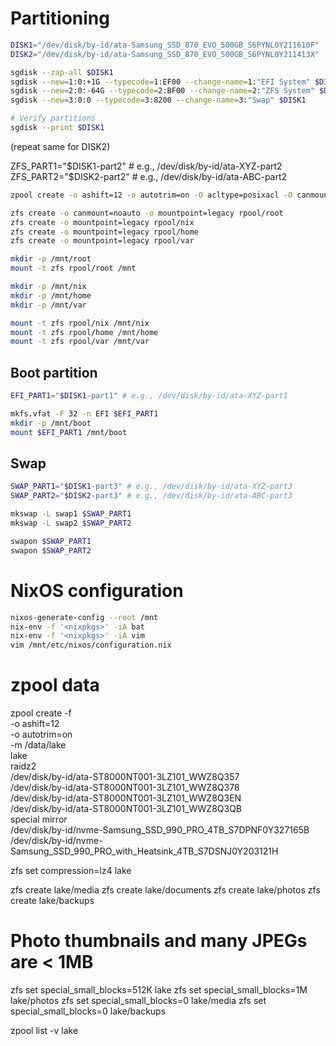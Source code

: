 # Partitioning

```bash
DISK1="/dev/disk/by-id/ata-Samsung_SSD_870_EVO_500GB_S6PYNL0Y211610F"
DISK2="/dev/disk/by-id/ata-Samsung_SSD_870_EVO_500GB_S6PYNL0Y211413X"
```

```bash
sgdisk --zap-all $DISK1
sgdisk --new=1:0:+1G --typecode=1:EF00 --change-name=1:"EFI System" $DISK1
sgdisk --new=2:0:-64G --typecode=2:BF00 --change-name=2:"ZFS System" $DISK1
sgdisk --new=3:0:0 --typecode=3:8200 --change-name=3:"Swap" $DISK1

# Verify partitions
sgdisk --print $DISK1
```

(repeat same for DISK2)

ZFS_PART1="$DISK1-part2" # e.g., /dev/disk/by-id/ata-XYZ-part2
ZFS_PART2="$DISK2-part2" # e.g., /dev/disk/by-id/ata-ABC-part2

```bash
zpool create -o ashift=12 -o autotrim=on -O acltype=posixacl -O canmount=off -O compression=lz4 -O dnodesize=auto -O normalization=formD -O relatime=on -O xattr=sa -O mountpoint=none -R /mnt rpool mirror $ZFS_PART1 $ZFS_PART2
```

```bash
zfs create -o canmount=noauto -o mountpoint=legacy rpool/root
zfs create -o mountpoint=legacy rpool/nix
zfs create -o mountpoint=legacy rpool/home
zfs create -o mountpoint=legacy rpool/var

mkdir -p /mnt/root
mount -t zfs rpool/root /mnt

mkdir -p /mnt/nix
mkdir -p /mnt/home
mkdir -p /mnt/var

mount -t zfs rpool/nix /mnt/nix
mount -t zfs rpool/home /mnt/home
mount -t zfs rpool/var /mnt/var
```

## Boot partition

```bash
EFI_PART1="$DISK1-part1" # e.g., /dev/disk/by-id/ata-XYZ-part1

mkfs.vfat -F 32 -n EFI $EFI_PART1
mkdir -p /mnt/boot
mount $EFI_PART1 /mnt/boot
```

## Swap

```bash
SWAP_PART1="$DISK1-part3" # e.g., /dev/disk/by-id/ata-XYZ-part3
SWAP_PART2="$DISK2-part3" # e.g., /dev/disk/by-id/ata-ABC-part3

mkswap -L swap1 $SWAP_PART1
mkswap -L swap2 $SWAP_PART2

swapon $SWAP_PART1
swapon $SWAP_PART2
```


# NixOS configuration

```bash
nixos-generate-config --root /mnt
nix-env -f '<nixpkgs>' -iA bat
nix-env -f '<nixpkgs>' -iA vim
vim /mnt/etc/nixos/configuration.nix

```


# zpool data
zpool create -f \
    -o ashift=12 \
    -o autotrim=on \
    -m /data/lake \
    lake \
    raidz2 \
      /dev/disk/by-id/ata-ST8000NT001-3LZ101_WWZ8Q357 \
      /dev/disk/by-id/ata-ST8000NT001-3LZ101_WWZ8Q378 \
      /dev/disk/by-id/ata-ST8000NT001-3LZ101_WWZ8Q3EN \
      /dev/disk/by-id/ata-ST8000NT001-3LZ101_WWZ8Q3QB \
    special mirror \
      /dev/disk/by-id/nvme-Samsung_SSD_990_PRO_4TB_S7DPNF0Y327165B \
      /dev/disk/by-id/nvme-Samsung_SSD_990_PRO_with_Heatsink_4TB_S7DSNJ0Y203121H

zfs set compression=lz4 lake

zfs create lake/media
zfs create lake/documents
zfs create lake/photos
zfs create lake/backups

# Photo thumbnails and many JPEGs are < 1MB
zfs set special_small_blocks=512K lake
zfs set special_small_blocks=1M lake/photos
zfs set special_small_blocks=0 lake/media
zfs set special_small_blocks=0 lake/backups


zpool list -v lake